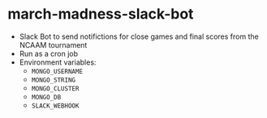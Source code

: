 # march-madness-slack-bot

- Slack Bot to send notifictions for close games and final scores from the NCAAM tournament
- Run as a cron job
- Environment variables:
    - `MONGO_USERNAME`
    - `MONGO_STRING`
    - `MONGO_CLUSTER`
    - `MONGO_DB`
    - `SLACK_WEBHOOK`
